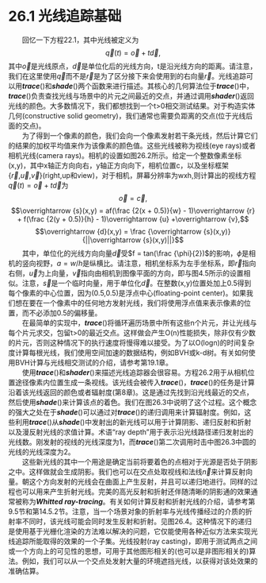 # 26.1 光线追踪基础
&emsp;&emsp;回忆一下方程22.1，其中光线被定义为
$$\overrightarrow {q}(t) = \overrightarrow {o} + t\overrightarrow {d},$$
其中$\overrightarrow {o}$是光线原点，$\overrightarrow {d}$是单位化后的光线方向，t是沿光线方向的距离。请注意，我们在这里使用$\overrightarrow {q}$而不是$\overrightarrow {r}$是为了区分接下来会使用到的右向量$\overrightarrow {r}$。光线追踪可以用***trace***()和***shade***()两个函数来进行描述。其核心的几何算法位于***trace***()中，***trace***()负责查找光线与场景中的片元之间最近的交点，并通过调用***shader***()返回光线的颜色。大多数情况下，我们都想找到一个t>0相交测试结果。对于构造实体几何(constructive solid geometry)，我们通常也需要负距离的交点(位于光线后面的交点)。  
&emsp;&emsp;为了得到一个像素的颜色，我们会向一个像素发射若干条光线，然后计算它们的结果的加权平均值来作为该像素的颜色值。这些光线被称为视线(eye rays)或者相机光线(camera rays)。相机的设置如图26.2所示。给定一个整数像素坐标(x,y)，其中x轴正方向向右，y轴正方向向下，相机位置c，以及坐标框架{$\overrightarrow {r}$,$\overrightarrow {u}$,$\overrightarrow {v}$}(right,up和view)，对于相机，屏幕分辨率为wxh,则计算出的视线方程$\overrightarrow {q}(t) = \overrightarrow {o} + t\overrightarrow {d}$为
$$\overrightarrow {o} = \overrightarrow {c},$$
$$\overrightarrow {s}(x,y) = af(\frac {2(x + 0.5)}{w} - 1)\overrightarrow {r} + f(\frac {2(y + 0.5)}{h} - 1)\overrightarrow {u} +\overrightarrow {v},$$
$$\overrightarrow {d}(x,y) = \frac {\overrightarrow {s}(x,y)}{||\overrightarrow {s}(x,y)||}$$
&emsp;&emsp;其中，单位化的光线方向向量$\overrightarrow {d}$受$f = tan(\frac {\phi}{2})$的影响，$\phi$是相机的竖向视野，$a = w/h$是纵横比。请注意，相机坐标系为左手坐标系，即$\overrightarrow {r}$指向右侧，$\overrightarrow {u}$为上向量，$\overrightarrow {v}$指向由相机到图像平面的方向，即与图4.5所示的设置相似。注意，$\overrightarrow {s}$是一个临时向量，用于单位化$\overrightarrow {d}$。在整数(x,y)位置处加上0.5得到每个像素的中心位置，因为(0.5,0.5)是浮点中心(floating-point center)。如果我们想在要在一个像素中的任何地方发射光线，我们将使用浮点值来表示像素的位置，而不必添加0.5的偏移量。  
&emsp;&emsp;在最简单的实现中，***trace***()将循环遍历场景中所有这些n个片元，并让光线与每个片元求交，包留t>0的最近交点。这样做会产生O(n)性能损失，除非仅有少数的片元，否则这种情况下的执行速度将慢得难以接受。为了以O(logn)的时间复杂度计算每根光线，我们使用空间加速的数据结构，例如BVH或k-d树。有关如何使用BVH计算与光线相交测试的介绍，请参考第19.1章。  
&emsp;&emsp;使用***trace***()和***shader***()来描述光线追踪器会很容易。方程26.2用于从相机位置途径像素内位置生成一条视线。该光线会被传入***trace***()，***trace***()的任务是计算沿着该光线返回的颜色或者辐射度(第8章)。这是通过先找到沿光线最近的交点，然后使用***shade***()来计算该点的着色。我们在图26.3中说明了这个过程。这个概念的强大之处在于***shade***()可以通过对***trace***()的递归调用来计算辐射度。例如，这些利用***trace***()从***shade***()中发射出的新光线可以用于计算阴影、递归反射和折射以及漫反射光线的求值计算。术语“ray depth”用于表示沿光线路径递归发射出的光线数。刚发射的视线的光线深度为1，而***trace***()第二次调用时击中图26.3中圆的光线的光线深度为2。  
&emsp;&emsp;这些新光线的其中一个用途是确定当前将要着色的点相对于光源是否处于阴影之中。这样做就会生成阴影。我们也可以在交点处取视线和法线$\overrightarrow {n}$来计算反射向量。朝这个方向发射的光线会在曲面上产生反射，并且可以递归地进行。同样的过程也可以用来产生折射光线。完美的高光反射和折射还伴随清晰的阴影通的效果通常被称为***Whitted ray-tracing***。有关如何计算反射和折射光线的介绍，请参考第9.5节和第14.5.2节。注意，当一个场景对象的折射率与光线传播经过的介质的折射率不同时，该光线可能会同时发生反射和折射。见图26.4。这种情况下的递归是使用基于光栅化渲染的方法难以解决的问题，它仅能使用各种近似方法来实现光线追踪所能取得的效果的一个子集。光线投射(ray casting)，即用于测试两点之间或一个方向上的可见性的思想，可用于其他图形相关的(也可以是非图形相关的)算法。例如，我们可以从一个交点处发射大量的环境遮挡光线，以获得对该处效果的准确估算。

